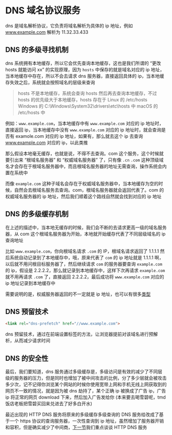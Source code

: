 <!--
 * @Author: shgopher shgopher@gmail.com
 * @Date: 2024-09-15 16:49:18
 * @LastEditors: shgopher shgopher@gmail.com
 * @LastEditTime: 2024-09-19 18:27:36
 * @FilePath: /luban/系统设计基础/网络在系统设计中的作用/DNS/README.md
 * @Description: 
 * 
 * Copyright (c) 2024 by shgopher, All Rights Reserved. 
-->
# DNS 域名协议服务
dns 是域名解析协议，它负责将域名解析为具体的 ip 地址，例如 www.example.com 解析为 11.32.33.433
## DNS 的多级寻找机制
dns 系统拥有本地缓存，所以它会优先查询本地缓存，这也是我们所谓的 “更改 hosts 就能访问 xx” 的实现原理，因为 `hosts` 中保存的就是域名对应的 ip 地址，当本地缓存中存在，所以不会去请求 dns 服务器，直接返回具体的 ip，当本地缓存失效之后，系统就会按照域名的层级来查询
> hosts 不是本地缓存，系统会查询 hosts 然后再去查询本地缓存，不过 hosts 的优先级大于本地缓存，hosts 存在于 Linux 的 /etc/hosts Windows 的 C:\Windows\System32\drivers\etc\hosts 中 macOS 的 /etc/hosts 中

例如：`www.example.com`，当本地缓存中有 `www.example.com` 对应的 ip 地址时，直接返回 ip，当本地缓存中没有 `www.example.com` 对应的 ip 地址时，就会查询是否有 examole.com 对应的 ip 地址，如果有，那么就去这个 ip 去查询 www.example.com 对应的 ip，以此类推

那么假设本地毫无缓存，也就是说，不得不去查询。com 这个服务，这个时候就要引出来 “根域名服务器” 和 “权威域名服务器” 了，只有像 `.cn` `.com` 这种顶级域名才会存在于根域名服务器中，而且根域名服务器的地址无需查询，操作系统会内置在系统中

而像 `example.com` 这种子域名会存在于权威域名服务器中，当本地缓存为空的时候，自然会去根域名服务去查询。com，根域名服务器就会返回代表了。com 的权威域名服务器的 ip 地址，然后我们顺着这个路线自然就会找到对应的 ip 地址
## DNS 的多级缓存机制
在上述的描述中，当本地无缓存的时候，我们会不断的去请求更高一级的域名服务器，从 com 这个根域名服务器为开始，本地就开始缓存代表了不同层级域名的 ip 查询地址

比如 `www.example.com`，你向根域名请求 `.com` 的 IP，根域名请求返回了 1.1.1.1 然后系统自动记录到了本地缓存中，哦，原来代表了 `com` 的 ip 地址就是 1.1.1.1 啊，以后就不用问根目标服务器了，然后继续请求 `com` 的服务器要查询 `example.com` 的 ip，假设是 2.2.2.2，那么就记录到本地缓存中，这样下次再请求 `example.com` 就不用再请求 `.com` 了，直接返回 2.2.2.2，最后成功将 `www.example.com` 对应的 ip 地址记录到本地缓存中

需要说明的是，权威服务器返回的不一定就是 ip 地址，也可以有很多[类型](https://zh.wikipedia.org/wiki/DNS%E8%AE%B0%E5%BD%95%E7%B1%BB%E5%9E%8B%E5%88%97%E8%A1%A8)
## DNS 预留技术
```html
<link rel="dns-prefetch" href="//www.example.com">
```
dns 预留技术，通过在前端设置标签的方法，让浏览器提前对该域名进行预解析，从而减少请求时间

## DNS 的安全性
最后，我们要知道，dns 服务通过多级缓存是，多级访问是有效的减少了不同层级的服务器的压力，但是同时也增加了被中间攻击的比例，分了多少层就会被攻击多少次，记不记得你浏览某个网站的时候你使用宽带上网和手机无线上网获取到的网页不一致的情况，就是因为被 dns 劫持了，某个正确 ip 被换成了广告 ip，广告 ip 将正常的网页 download 下来，然后加入广告发给你 (本来要去喝雪碧呢，tmd 饭店老板把雪碧买回来兑进去了好多白开水)

最近出现的 HTTP DNS 服务将原来的多级缓存多级查询的 DNS 服务给改成了基于一个 https 协议的查询服务器，一次性查询到 ip 地址，虽然增加了服务器开销和容积，但是确实减少了中间商，[下一节](../HTTPDNS/README.md)我们重点谈谈 HTTP DNS 服务


